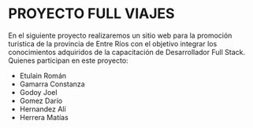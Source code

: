 # PROYECTO FULL VIAJES 
En el siguiente proyecto realizaremos un sitio web para la promoción turistica de la provincia de Entre Ríos con el objetivo integrar los conocimientos adquiridos de la capacitación de Desarrollador Full Stack. 
<br>
Quienes participan en este proyecto: 
</br>
<ul>
  <li>Etulain Román</li>
  <li>Gamarra Constanza</li>
  <li>Godoy Joel </li>
  <li>Gomez Darío </li>
  <li> Hernandez Alí </li>
  <li>Herrera Matías </li>
</ul>

 

